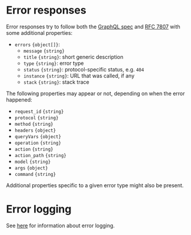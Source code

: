 # Error responses

Error responses try to follow both the
[GraphQL spec](https://facebook.github.io/graphql/#sec-Errors) and
[RFC 7807](https://tools.ietf.org/rfc/rfc7807.txt) with some
additional properties:
  - `errors` `{object[]}`:
    - `message` `{string}`
    - `title` `{string}`: short generic description
    - `type` `{string}`: error type
    - `status` `{string}`: protocol-specific status, e.g. `404`
    - `instance` `{string}`: URL that was called, if any
    - `stack` `{string}`: stack trace

The following properties may appear or not, depending on when the error
happened:
  - `request_id` `{string}`
  - `protocol` `{string}`
  - `method` `{string}`
  - `headers` `{object}`
  - `queryVars` `{object}`
  - `operation` `{string}`
  - `action` `{string}`
  - `action_path` `{string}`
  - `model` `{string}`
  - `args` `{object}`
  - `command` `{string}`

Additional properties specific to a given error type might also be present.

# Error logging

See [here](events.md#error-information) for information about error logging.
